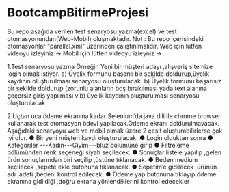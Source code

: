 # BootcampBitirmeProjesi
Bu repo aşağıda verilen test senaryosu yazma(excel) ve test otomasyonundan(Web-Mobil) oluşmaktadır.
Not : Bu repo içerisindeki otomasyonlar "parallel.xml" üzerinden çalıştırılmalıdır.
Web için lütfen videoyu izleyiniz ->
Mobil için lütfen videoyu izleyniz ->

1.Test senaryosu yazma
Örneğin Yeni bir müşteri adayı ,alışveriş sitemize login olmak istiyor.
a) Üyelik formunu başarılı bir şekilde doldurup,üyelik kaydının oluşturulması senaryosu
oluşturulacak.
b) Üyelik formunu başarısız bir şekilde doldurup (zorunlu alanların boş bırakılması yada
text alanına geçersiz giriş yapılması v.b) üyelik kaydının oluşturulması senaryosu
oluşturulacak.

2.Uçtan uca ödeme ekranına kadar Selenium’da java dili ile chrome browser kullanarak
test otomasyon ödevi yapılacak.Ödeme ekranı doldurulmayacak.
Aşağıdaki senaryoyu web ve mobil olmak üzere 2 çeşit oluşturabilirlerse çok iyi olur.
● Bir yeni müşteri kaydı oluşturulacak.
● Login olduktan sonra
● Kategoriler ---Kadın---Giyim---bluz bölümüne girip
● Filtreleme bölümünden renk seçeneği siyah seçilecek.
● Sonuçlar listele yapılıp ,gelen ürün sonuçlarından biri seçilip ,üstüne tıklanacak.
●  Beden medium seçilecek ,sepete ekle butonuna tıklanacak.
● Sepetim’e gidilecek ,ürünün adı ,adeti ,bedeni kontrol edilecek.
● Ödeme yap butonuna tıklayıp,ödeme ekranına gidildiği ,doğru ekrana yönlendiklerini
kontrol edecekler
